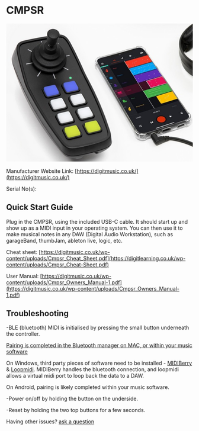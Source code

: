 # CMPSR

![CMPSR](<CMPSR.jpg>)

Manufacturer Website Link: [https://digitmusic.co.uk/](https://digitmusic.co.uk/)

Serial No(s): 

## Quick Start Guide

Plug in the CMPSR, using the included USB-C cable. It should start up and show up as a MIDI input in your operating system. 
You can then use it to make musical notes in any DAW (Digital Audio Workstation), such as garageBand, thumbJam, ableton live, logic, etc.

Cheat sheet: [https://digitmusic.co.uk/wp-content/uploads/Cmpsr_Cheat_Sheet.pdf](https://digitlearning.co.uk/wp-content/uploads/Cmpsr_Cheat-Sheet.pdf)

User Manual: [https://digitmusic.co.uk/wp-content/uploads/Cmpsr_Owners_Manual-1.pdf](https://digitmusic.co.uk/wp-content/uploads/Cmpsr_Owners_Manual-1.pdf)

## Troubleshooting

-BLE (bluetooth) MIDI is initialised by pressing the small button underneath the controller. 

[Pairing is completed in the Bluetooth manager on MAC, or within your music software](https://support.apple.com/en-gb/guide/audio-midi-setup/ams33f013765/mac)

On Windows, third party pieces of software need to be installed - [MIDIBerry](https://apps.microsoft.com/detail/9n39720h2m05) & [Loopmidi](https://www.tobias-erichsen.de/software/loopmidi.html). MIDIBerry handles the bluetooth connection, and loopmidi allows a virtual midi port to loop back the data to a DAW.

On Android, pairing is likely completed within your music software.

-Power on/off by holding the button on the underside.

-Reset by holding the two top buttons for a few seconds.

Having other issues? [ask a question](<mailto:ChrisBall@omnimusic.org.uk>)
